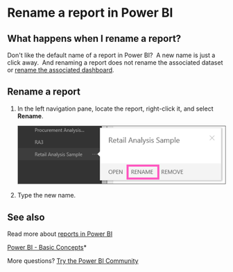 ﻿<properties
   pageTitle="Rename a report in Power BI"
   description="Rename a report in Power BI"
   services="powerbi"
   documentationCenter=""
   authors="mihart"
   manager="mblythe"
   backup=""
   editor=""
   tags=""
   qualityFocus="no"
   qualityDate=""/>

<tags
   ms.service="powerbi"
   ms.devlang="NA"
   ms.topic="article"
   ms.tgt_pltfrm="NA"
   ms.workload="powerbi"
   ms.date="10/07/2016"
   ms.author="mihart"/>
# Rename a report in Power BI

##  What happens when I rename a report?

Don't like the default name of a report in Power BI?  A new name is just a click away.  And renaming a report does not rename the associated dataset or [rename the associated dashboard](powerbi-service-rename-a-dashboard.md).

## Rename a report

1.  In the left navigation pane, locate the report, right-click it, and select **Rename**.

    ![](media/powerbi-service-rename-a-report/Rename-a-report2.png)

2.  Type the new name.


##  See also

Read more about [reports in Power BI](powerbi-service-reports.md)

[Power BI - Basic Concepts](powerbi-service-basic-concepts.md)*

More questions? [Try the Power BI Community](http://community.powerbi.com/)
